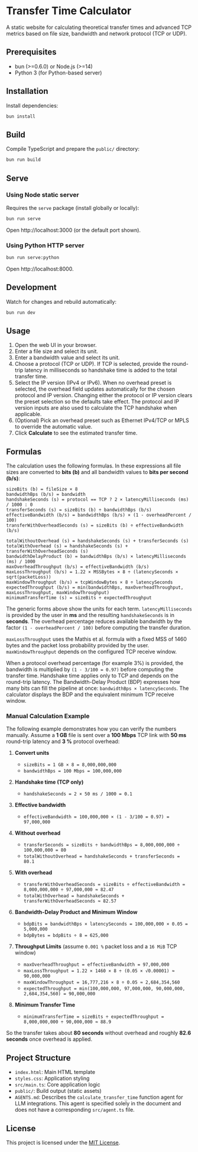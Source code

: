  # Transfer Time Calculator

A static website for calculating theoretical transfer times and advanced TCP metrics based on file size,
bandwidth and network protocol (TCP or UDP).

 ## Prerequisites
 - bun (>=0.6.0) or Node.js (>=14)
 - Python 3 (for Python-based server)

 ## Installation
 Install dependencies:
 ```bash
 bun install
 ```

 ## Build
 Compile TypeScript and prepare the `public/` directory:
 ```bash
 bun run build
 ```

 ## Serve
 
 ### Using Node static server
 Requires the `serve` package (install globally or locally):
 ```bash
 bun run serve
 ```
 Open http://localhost:3000 (or the default port shown).

 ### Using Python HTTP server
 ```bash
 bun run serve:python
 ```
 Open http://localhost:8000.

 ## Development
 Watch for changes and rebuild automatically:
 ```bash
 bun run dev
 ```

 ## Usage
1. Open the web UI in your browser.
2. Enter a file size and select its unit.
3. Enter a bandwidth value and select its unit.
4. Choose a protocol (TCP or UDP). If TCP is selected, provide the round-trip latency in milliseconds so handshake time is added to the total transfer time.
5. Select the IP version (IPv4 or IPv6). When no overhead preset is selected, the overhead field updates automatically for the chosen protocol and IP version.
   Changing either the protocol or IP version clears the preset selection so the
   defaults take effect. The protocol and IP version inputs are also used to
   calculate the TCP handshake when applicable.
6. (Optional) Pick an overhead preset such as Ethernet IPv4/TCP or MPLS to override the automatic value.
7. Click **Calculate** to see the estimated transfer time.

## Formulas

The calculation uses the following formulas. In these expressions all file sizes are converted to **bits (b)** and all bandwidth values to **bits per second (b/s)**:

```
sizeBits (b) = fileSize × 8
bandwidthBps (b/s) = bandwidth
handshakeSeconds (s) = protocol == TCP ? 2 × latencyMilliseconds (ms) / 1000 : 0
transferSeconds (s) = sizeBits (b) ÷ bandwidthBps (b/s)
effectiveBandwidth (b/s) = bandwidthBps (b/s) × (1 - overheadPercent / 100)
transferWithOverheadSeconds (s) = sizeBits (b) ÷ effectiveBandwidth (b/s)

totalWithoutOverhead (s) = handshakeSeconds (s) + transferSeconds (s)
totalWithOverhead (s) = handshakeSeconds (s) + transferWithOverheadSeconds (s)
bandwidthDelayProduct (b) = bandwidthBps (b/s) × latencyMilliseconds (ms) / 1000
maxOverheadThroughput (b/s) = effectiveBandwidth (b/s)
maxLossThroughput (b/s) = 1.22 × MSSBytes × 8 ÷ (latencySeconds × sqrt(packetLoss))
maxWindowThroughput (b/s) = tcpWindowBytes × 8 ÷ latencySeconds
expectedThroughput (b/s) = min(bandwidthBps, maxOverheadThroughput, maxLossThroughput, maxWindowThroughput)
minimumTransferTime (s) = sizeBits ÷ expectedThroughput
```

The generic forms above show the units for each term. ``latencyMilliseconds`` is provided by the user in **ms** and the resulting ``handshakeSeconds`` is in **seconds**. The overhead percentage reduces available bandwidth by the factor ``(1 - overheadPercent / 100)`` before computing the transfer duration.

``maxLossThroughput`` uses the Mathis et al. formula with a fixed MSS of 1460 bytes and the packet loss probability provided by the user. ``maxWindowThroughput`` depends on the configured TCP receive window.


When a protocol overhead percentage (for example 3%) is provided, the bandwidth
is multiplied by `(1 - 3/100 = 0.97)` before computing the transfer time.
Handshake time applies only to TCP and depends on the round-trip latency.
The Bandwidth-Delay Product (BDP) expresses how many bits can fill the
pipeline at once: `bandwidthBps × latencySeconds`. The calculator displays the
BDP and the equivalent minimum TCP receive window.

### Manual Calculation Example

The following example demonstrates how you can verify the numbers manually.
Assume a **1&nbsp;GB** file is sent over a **100&nbsp;Mbps** TCP link with
**50&nbsp;ms** round-trip latency and **3&nbsp;%** protocol overhead:

1. **Convert units**
   - `sizeBits = 1 GB × 8 = 8,000,000,000`
   - `bandwidthBps = 100 Mbps = 100,000,000`
2. **Handshake time (TCP only)**
   - `handshakeSeconds = 2 × 50 ms / 1000 = 0.1`
3. **Effective bandwidth**
   - `effectiveBandwidth = 100,000,000 × (1 - 3/100 = 0.97) = 97,000,000`
4. **Without overhead**
   - `transferSeconds = sizeBits ÷ bandwidthBps = 8,000,000,000 ÷ 100,000,000 = 80`
   - `totalWithoutOverhead = handshakeSeconds + transferSeconds = 80.1`
5. **With overhead**
   - `transferWithOverheadSeconds = sizeBits ÷ effectiveBandwidth = 8,000,000,000 ÷ 97,000,000 ≈ 82.47`
   - `totalWithOverhead = handshakeSeconds + transferWithOverheadSeconds ≈ 82.57`

6. **Bandwidth-Delay Product and Minimum Window**
   - `bdpBits = bandwidthBps × latencySeconds = 100,000,000 × 0.05 = 5,000,000`
   - `bdpBytes = bdpBits ÷ 8 = 625,000`
7. **Throughput Limits** (assume `0.001 %` packet loss and a `16 MiB` TCP window)
   - `maxOverheadThroughput = effectiveBandwidth = 97,000,000`
   - `maxLossThroughput = 1.22 × 1460 × 8 ÷ (0.05 × √0.00001) ≈ 90,000,000`
   - `maxWindowThroughput = 16,777,216 × 8 ÷ 0.05 ≈ 2,684,354,560`
   - `expectedThroughput = min(100,000,000, 97,000,000, 90,000,000, 2,684,354,560) = 90,000,000`
8. **Minimum Transfer Time**
   - `minimumTransferTime = sizeBits ÷ expectedThroughput = 8,000,000,000 ÷ 90,000,000 ≈ 88.9`

So the transfer takes about **80 seconds** without overhead and roughly
**82.6 seconds** once overhead is applied.

 ## Project Structure
 - `index.html`: Main HTML template
 - `styles.css`: Application styling
 - `src/main.ts`: Core application logic
 - `public/`: Build output (static assets)
 - `AGENTS.md`: Describes the `calculate_transfer_time` function agent for LLM integrations. This agent is specified solely in the document and does not have a corresponding `src/agent.ts` file.

 ## License
 This project is licensed under the [MIT License](LICENSE).
